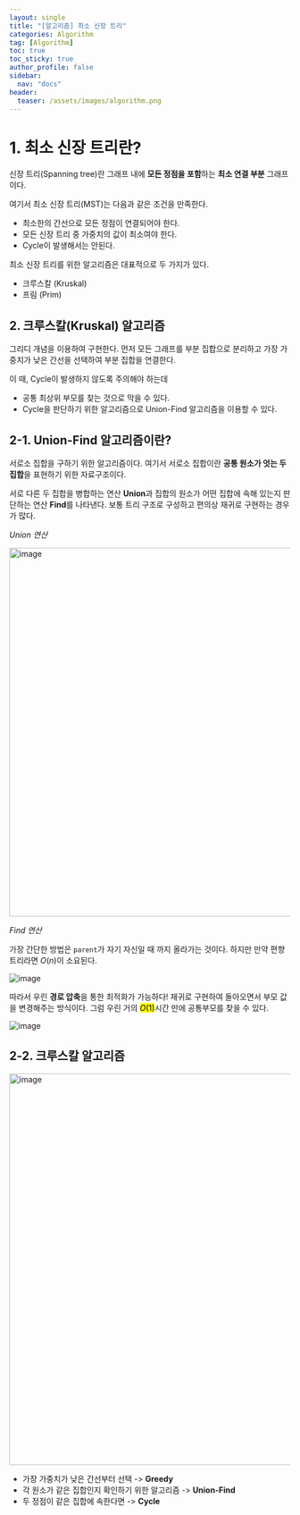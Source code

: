 ```yaml
---
layout: single
title: "[알고리즘] 최소 신장 트리"
categories: Algorithm
tag: [Algorithm]
toc: true
toc_sticky: true
author_profile: false
sidebar:
  nav: "docs"
header:
  teaser: /assets/images/algorithm.png
---
```


# 1. 최소 신장 트리란?

신장 트리(Spanning tree)란 그래프 내에 **모든 정점을 포함**하는 **최소 연결 부분** 그래프이다.

여기서 최소 신장 트리(MST)는 다음과 같은 조건을 만족한다.

- 최소한의 간선으로 모든 정점이 연결되어야 한다.
- 모든 신장 트리 중 가중치의 값이 최소여야 한다.
- Cycle이 발생해서는 안된다.

최소 신장 트리를 위한 알고리즘은 대표적으로 두 가지가 있다.

- 크루스칼 (Kruskal)
- 프림 (Prim)

## 2. 크루스칼(Kruskal) 알고리즘

그리디 개념을 이용하여 구현한다. 먼저 모든 그래프를 부분 집합으로 분리하고 가장 가중치가 낮은 간선을 선택하여 부분 집합을 연결한다.

이 때, Cycle이 발생하지 않도록 주의해야 하는데

- 공통 최상위 부모를 찾는 것으로 막을 수 있다.
- Cycle을 판단하기 위한 알고리즘으로 Union-Find 알고리즘을 이용할 수 있다.

## 2-1. Union-Find 알고리즘이란?

서로소 집합을 구하기 위한 알고리즘이다. 여기서 서로소 집합이란 **공통 원소가 엇는 두 집합**을 표현하기 위한 자료구조이다.

서로 다른 두 집합을 병합하는 연산 **Union**과 집합의 원소가 어떤 집합에 속해 있는지 판단하는 연산 **Find**를 나타낸다. 보통 트리 구조로 구성하고 편의상 재귀로 구현하는 경우가 많다.

_Union 연산_

<img width="660" alt="image" src="https://user-images.githubusercontent.com/83194164/233841603-4b5e1e97-a206-4af8-ad59-096a5ec956dc.png">

_Find 연산_

가장 간단한 방법은 `parent`가 자기 자신일 때 까지 올라가는 것이다. 하지만 만약 편향 트리라면 $O(n)$이 소요된다.

![image](https://user-images.githubusercontent.com/83194164/233880640-7f5454bb-ff76-4fc1-8e14-318d5a112669.png)

따라서 우린 **경로 압축**을 통한 최적화가 가능하다! 재귀로 구현하여 돌아오면서 부모 값을 변경해주는 방식이다. 그럼 우린 거의 <mark>$O(1)$</mark>시간 만에 공통부모를 찾을 수 있다.

![image](https://user-images.githubusercontent.com/83194164/233880776-18757bc6-7a7b-4cea-9c57-872d92a342a1.png)

## 2-2. 크루스칼 알고리즘

<img width="701" alt="image" src="https://user-images.githubusercontent.com/83194164/233881592-580c751b-1051-4f97-994e-081f27f83b6a.png">

- 가장 가중치가 낮은 간선부터 선택 -> **Greedy**
- 각 원소가 같은 집합인지 확인하기 위한 알고리즘 -> **Union-Find**
- 두 정점이 같은 집합에 속한다면 -> **Cycle**
